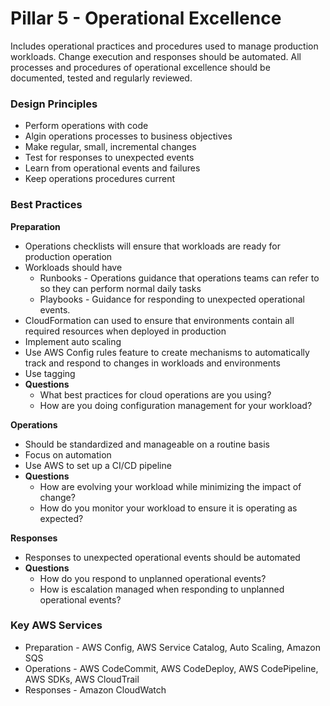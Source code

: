 # Pillar 5 - Operational Excellence

Includes operational practices and procedures used to manage production workloads. Change execution and responses should be automated. All processes and procedures of operational excellence should be documented, tested and regularly reviewed.

### **Design Principles**

* Perform operations with code
* Algin operations processes to business objectives
* Make regular, small, incremental changes
* Test for responses to unexpected events
* Learn from operational events and failures
* Keep operations procedures current

### **Best Practices**

**Preparation**

* Operations checklists will ensure that workloads are ready for production operation
* Workloads should have
  * Runbooks - Operations guidance that operations teams can refer to so they can perform normal daily tasks
  * Playbooks - Guidance for responding to unexpected operational events.
* CloudFormation can used to ensure that environments contain all required resources when deployed in production
* Implement auto scaling
* Use AWS Config rules feature to create mechanisms to automatically track and respond to changes in workloads and environments
* Use tagging
* **Questions**
  * What best practices for cloud operations are you using?
  * How are you doing configuration management for your workload?

**Operations**

* Should be standardized and manageable on a routine basis
* Focus on automation
* Use AWS to set up a CI/CD pipeline
* **Questions**
  * How are evolving your workload while minimizing the impact of change?
  * How do you monitor your workload to ensure it is operating as expected?

**Responses**

* Responses to unexpected operational events should be automated
* **Questions**
  * How do you respond to unplanned operational events?
  * How is escalation managed when responding to unplanned operational events?

### **Key AWS Services**

* Preparation - AWS Config, AWS Service Catalog, Auto Scaling, Amazon SQS
* Operations - AWS CodeCommit, AWS CodeDeploy, AWS CodePipeline, AWS SDKs, AWS CloudTrail
* Responses - Amazon CloudWatch

